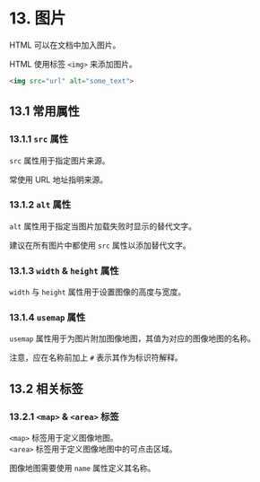 # 13. 图片

HTML 可以在文档中加入图片。  

HTML 使用标签 ```<img>``` 来添加图片。  

```HTML
<img src="url" alt="some_text">
```

## 13.1 常用属性

### 13.1.1 `src` 属性

`src` 属性用于指定图片来源。  

常使用 URL 地址指明来源。  

### 13.1.2 `alt` 属性

`alt` 属性用于指定当图片加载失败时显示的替代文字。  

建议在所有图片中都使用 `src` 属性以添加替代文字。  

### 13.1.3 `width` & `height` 属性

`width` 与 `height` 属性用于设置图像的高度与宽度。  

### 13.1.4 `usemap` 属性

`usemap` 属性用于为图片附加图像地图，其值为对应的图像地图的名称。  

注意，应在名称前加上 `#` 表示其作为标识符解释。  

## 13.2 相关标签

### 13.2.1 `<map>` & `<area>` 标签

`<map>` 标签用于定义图像地图。  
`<area>` 标签用于定义图像地图中的可点击区域。  

图像地图需要使用 `name` 属性定义其名称。  
